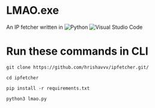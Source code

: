 # LMAO.exe
An IP fetcher written in
![Python](https://img.shields.io/badge/python-3670A0?style=for-the-badge&logo=python&logoColor=ffdd54)	![Visual Studio Code](https://img.shields.io/badge/Visual%20Studio%20Code-0078d7.svg?style=for-the-badge&logo=visual-studio-code&logoColor=white)

 # Run these commands in CLI
```git clone https://github.com/hrishavvv/ipfetcher.git/```

```cd ipfetcher```

```pip install -r requirements.txt```

```python3 lmao.py```
